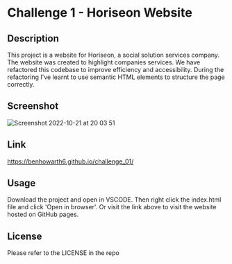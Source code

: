# Challenge 1 - Horiseon Website

## Description

This project is a website for Horiseon, a social solution services company. The website was created to highlight companies services. We have refactored this codebase to improve efficiency and accessibility. During the refactoring I've learnt to use semantic HTML elements to structure the page correctly.

## Screenshot

![Screenshot 2022-10-21 at 20 03 51](https://user-images.githubusercontent.com/5146425/197271359-812fcdf6-cdc1-407d-be8a-b4a11693fe05.jpg)


## Link

https://benhowarth6.github.io/challenge_01/


## Usage

Download the project and open in VSCODE. Then right click the index.html file and click 'Open in browser'. Or visit the link above to visit the website hosted on GitHub pages.

## License

Please refer to the LICENSE in the repo
